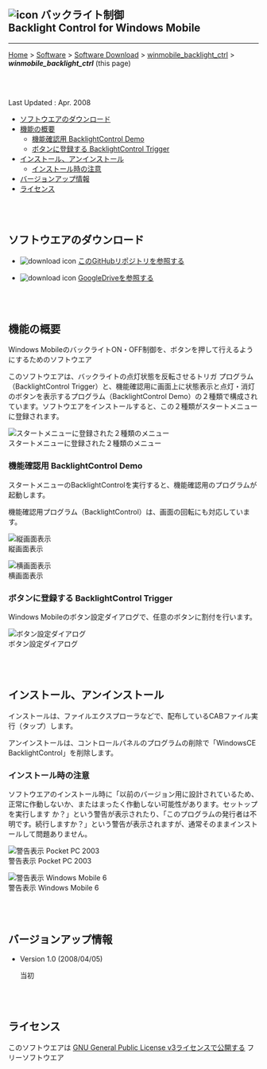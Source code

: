 ## ![icon](readme_pics/softdown-ico-BacklightControl.png)  バックライト制御<br />Backlight Control for Windows Mobile<!-- omit in toc -->


---
[Home](https://oasis3855.github.io/webpage/) > [Software](https://oasis3855.github.io/webpage/software/index.html) > [Software Download](https://oasis3855.github.io/webpage/software/software-download.html) > [winmobile_backlight_ctrl](../winmobile_backlight_ctrl/README.md) > ***winmobile_backlight_ctrl*** (this page)

<br />
<br />

Last Updated : Apr. 2008


- [ソフトウエアのダウンロード](#ソフトウエアのダウンロード)
- [機能の概要](#機能の概要)
  - [機能確認用 BacklightControl Demo](#機能確認用-backlightcontrol-demo)
  - [ボタンに登録する BacklightControl Trigger](#ボタンに登録する-backlightcontrol-trigger)
- [インストール、アンインストール](#インストールアンインストール)
  - [インストール時の注意](#インストール時の注意)
- [バージョンアップ情報](#バージョンアップ情報)
- [ライセンス](#ライセンス)

<br />
<br />

## ソフトウエアのダウンロード

- ![download icon](../readme_pics/soft-ico-download-darkmode.gif)   [このGitHubリポジトリを参照する](../winmobile_backlight_ctrl/download) 

- ![download icon](../readme_pics/soft-ico-download-darkmode.gif)   [GoogleDriveを参照する](https://drive.google.com/drive/folders/0B7BSijZJ2TAHYmY1ZWE3MTQtNjlmMC00NmVhLTk0OTYtY2M3NTcwZjMzNjNl?resourcekey=0-58YN6mkMySIbf7HWetMTgw) 

<br />
<br />

## 機能の概要

Windows MobileのバックライトON・OFF制御を、ボタンを押して行えるようにするためのソフトウエア

このソフトウエアは、バックライトの点灯状態を反転させるトリガ プログラム（BacklightControl Trigger）と、機能確認用に画面上に状態表示と点灯・消灯のボタンを表示するプログラム（BacklightControl Demo）の２種類で構成されています。ソフトウエアをインストールすると、この２種類がスタートメニューに登録されます。 

![スタートメニューに登録された２種類のメニュー](readme_pics/soft-wm-backlight-startmnu.png)
<br/>スタートメニューに登録された２種類のメニュー

### 機能確認用 BacklightControl Demo

スタートメニューのBacklightControlを実行すると、機能確認用のプログラムが起動します。

機能確認用プログラム（BacklightControl）は、画面の回転にも対応しています。

![縦画面表示](readme_pics/soft-wm-backlight-dlg01.png)
<br/>縦画面表示

![横画面表示](readme_pics/soft-wm-backlight-dlg02.png)
<br/>横画面表示

### ボタンに登録する BacklightControl Trigger

Windows Mobileのボタン設定ダイアログで、任意のボタンに割付を行います。

![ボタン設定ダイアログ](readme_pics/soft-wm-backlight-keyassign.png)
<br/>ボタン設定ダイアログ

<br />
<br />

## インストール、アンインストール

インストールは、ファイルエクスプローラなどで、配布しているCABファイル実行（タップ）します。

アンインストールは、コントロールパネルのプログラムの削除で「WindowsCE BacklightControl」を削除します。 

### インストール時の注意

ソフトウエアのインストール時に「以前のバージョン用に設計されているため、正常に作動しないか、またはまったく作動しない可能性があります。セットップを実行します か？」という警告が表示されたり、「このプログラムの発行者は不明です。続行しますか？」という警告が表示されますが、通常そのままインストールして問題ありません。 

![警告表示 Pocket PC 2003](readme_pics/soft-wm-backlight-warn2003.png)
<br/>警告表示 Pocket PC 2003

![警告表示 Windows Mobile 6](readme_pics/soft-wm-backlight-warn6.png)
<br/>警告表示 Windows Mobile 6

<br />
<br />

## バージョンアップ情報

-  Version 1.0 (2008/04/05)  

    当初

<br />
<br />

## ライセンス

このソフトウエアは [GNU General Public License v3ライセンスで公開する](https://gpl.mhatta.org/gpl.ja.html) フリーソフトウエア

